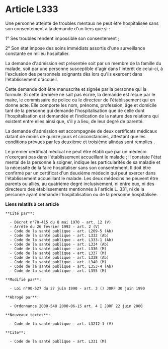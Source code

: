 # Article L333

Une personne atteinte de troubles mentaux ne peut être hospitalisée sans son consentement à la demande d'un tiers que si : 

1° Ses troubles rendent impossible son consentement ; 

2° Son état impose des soins immédiats assortis d'une surveillance constante en milieu hospitalier. 

La demande d'admission est présentée soit par un membre de la famille du malade, soit par une personne susceptible d'agir
dans l'intérêt de celui-ci, à l'exclusion des personnels soignants dès lors qu'ils exercent dans l'établissement d'accueil. 

Cette demande doit être manuscrite et signée par la personne qui la formule. Si cette dernière ne sait pas écrire, la demande
est reçue par le maire, le commissaire de police ou le directeur de l'établissement qui en donne acte. Elle comporte les nom,
prénoms, profession, âge et domicile tant de la personne qui demande l'hospitalisation que de celle dont l'hospitalisation
est demandée et l'indication de la nature des relations qui existent entre elles ainsi que, s'il y a lieu, de leur degré de
parenté. 

La demande d'admission est accompagnée de deux certificats médicaux datant de moins de quinze jours et circonstanciés,
attestant que les conditions prévues par les deuxième et troisième alinéas sont remplies    . 

Le premier certificat médical ne peut être établi que par un médecin n'exerçant pas dans l'établissement accueillant le
malade ; il constate l'état mental de la personne à soigner, indique les particularités de sa maladie et la nécessité de la
faire hospitaliser sans son consentement. Il doit être confirmé par un certificat d'un deuxième médecin qui peut exercer dans
l'établissement accueillant le malade. Les deux médecins ne peuvent être parents ou alliés, au quatrième degré inclusivement,
ni entre eux, ni des directeurs des établissements mentionnés à l'article L. 331, ni de la personne ayant demandé
l'hospitalisation ou de la personne hospitalisée.

**Liens relatifs à cet article**

	**Cité par**:

	  - Décret n°70-415 du 8 mai 1970 - art. 12 (V)
	  - Arrêté du 26 février 1992 - art. 2 (V)
	  - Code de la santé publique - art. L209-5 (Ab)
	  - Code de la santé publique - art. L332 (Ab)
	  - Code de la santé publique - art. L333-1 (Ab)
	  - Code de la santé publique - art. L334 (Ab)
	  - Code de la santé publique - art. L336 (M)
	  - Code de la santé publique - art. L337 (M)
	  - Code de la santé publique - art. L338 (Ab)
	  - Code de la santé publique - art. L340 (M)
	  - Code de la santé publique - art. L353-4 (Ab)
	  - Code de la santé publique - art. L355 (M)

	**Modifié par**:

	  - Loi n°90-527 du 27 juin 1990 - art. 3 () JORF 30 juin 1990

	**Abrogé par**:

	  - Ordonnance 2000-548 2000-06-15 art. 4 I JORF 22 juin 2000

	**Nouveaux textes**:

	  - Code de la santé publique - art. L3212-1 (V)

	**Cite**:

	  - Code de la santé publique - art. L331 (M)
